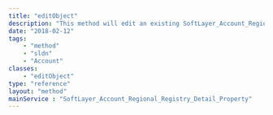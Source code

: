 ```yaml
---
title: "editObject"
description: "This method will edit an existing SoftLayer_Account_Regional_Registry_Detail_Property object. For more detail, see [[SoftLayer_Account_Regional_Registry_Detail_Property::createObject|createObject]]. "
date: "2018-02-12"
tags:
    - "method"
    - "sldn"
    - "Account"
classes:
    - "editObject"
type: "reference"
layout: "method"
mainService : "SoftLayer_Account_Regional_Registry_Detail_Property"
---
```

